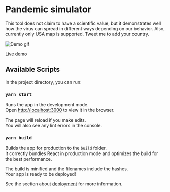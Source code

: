 # Pandemic simulator

This tool does not claim to have a scientific value, but it demonstrates well how the virus can spread in different ways depending on our behavior. Also, currently only USA map is supported. Tweet me to add your country.

![Demo gif](https://pandemic.sergeypotekhin.com/demo.gif)

[Live demo](http://pandemic.sergeypotekhin.com/?utm_source=github&utm_medium=readme&utm_campaign=demo-link)

## Available Scripts

In the project directory, you can run:

### `yarn start`

Runs the app in the development mode.<br />
Open [http://localhost:3000](http://localhost:3000) to view it in the browser.

The page will reload if you make edits.<br />
You will also see any lint errors in the console.

### `yarn build`

Builds the app for production to the `build` folder.<br />
It correctly bundles React in production mode and optimizes the build for the best performance.

The build is minified and the filenames include the hashes.<br />
Your app is ready to be deployed!

See the section about [deployment](https://facebook.github.io/create-react-app/docs/deployment) for more information.
